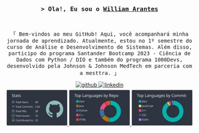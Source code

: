   <!-- Title -->
<h3 align="center">
        <samp>&gt; Ola!, Eu sou o 
                <b><a target="_blank" href="https://github.com/Arantes-Will">William Arantes</a></b>
        </samp>
</h3>
<br>

<p align="center">
        <!-- Intro -->
        <samp>
                「 Bem-vindos ao meu GitHub! Aqui, você acompanhará minha jornada de aprendizado. Atualmente, estou no 1º semestre do curso de Análise e Desenvolvimento de Sistemas.
  Além disso, participo do programa Santander Bootcamp 2023 - Ciência de Dados com Python / DIO e também do programa 1000Devs,
  desenvolvido pela Johnson & Johnson MedTech em parceria com a mesttra. 」
            <br>   
        </samp>
<div align="center">
  <a href="https://github.com/Arantes-Will" target="_blank">
  <img src=https://img.shields.io/badge/github-%2324292e.svg?&style=for-the-badge&logo=github&logoColor=white alt=github style="margin-bottom: 5px;" />
  </a>
  <a href="https://www.linkedin.com/in/william-arantes-7ab35a27b/" target="_blank">
  <img src=https://img.shields.io/badge/linkedin-%231E77B5.svg?&style=for-the-badge&logo=linkedin&logoColor=white alt=linkedin style="margin-bottom: 5px;" />
  </a>

  <div align="center" >
  <a  href="https://github.com/Arantes-Will">

  <img src="https://raw.githubusercontent.com/SP-XD/profile-summary-cards/master/profile-summary-card-output/nord_dark/3-stats.svg" width="32.5%">
  <img src="https://raw.githubusercontent.com/SP-XD/profile-summary-cards/master/profile-summary-card-output/nord_dark/1-repos-per-language.svg" width="32.5%">
  <img src="https://raw.githubusercontent.com/SP-XD/profile-summary-cards/master/profile-summary-card-output/nord_dark/2-most-commit-language.svg" width="32.5%">

  </a>

  


